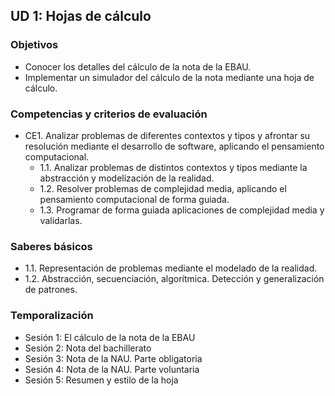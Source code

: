 ## UD 1: Hojas de cálculo

### Objetivos

* Conocer los detalles del cálculo de la nota de la EBAU.
* Implementar un simulador del cálculo de la nota mediante una hoja de cálculo.

### Competencias y criterios de evaluación

* CE1. Analizar problemas de diferentes contextos y tipos y afrontar su resolución mediante el desarrollo de software, aplicando el pensamiento computacional.
  * 1.1. Analizar problemas de distintos contextos y tipos mediante la abstracción y modelización de la realidad.
  * 1.2. Resolver problemas de complejidad media, aplicando el pensamiento computacional de forma guiada.
  * 1.3. Programar de forma guiada aplicaciones de complejidad media y validarlas.

### Saberes básicos

* 1.1. Representación de problemas mediante el modelado de la realidad.
* 1.2. Abstracción, secuenciación, algorítmica. Detección y generalización de patrones.

### Temporalización

* Sesión 1: El cálculo de la nota de la EBAU
* Sesión 2: Nota del bachillerato
* Sesión 3: Nota de la NAU. Parte obligatoria
* Sesión 4: Nota de la NAU. Parte voluntaria
* Sesión 5: Resumen y estilo de la hoja

